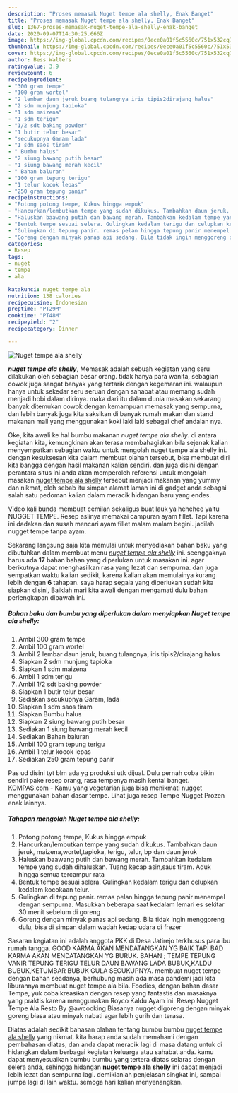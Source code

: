 ```yaml
---
description: "Proses memasak Nuget tempe ala shelly, Enak Banget"
title: "Proses memasak Nuget tempe ala shelly, Enak Banget"
slug: 1367-proses-memasak-nuget-tempe-ala-shelly-enak-banget
date: 2020-09-07T14:30:25.666Z
image: https://img-global.cpcdn.com/recipes/0ece0a01f5c5560c/751x532cq70/nuget-tempe-ala-shelly-foto-resep-utama.jpg
thumbnail: https://img-global.cpcdn.com/recipes/0ece0a01f5c5560c/751x532cq70/nuget-tempe-ala-shelly-foto-resep-utama.jpg
cover: https://img-global.cpcdn.com/recipes/0ece0a01f5c5560c/751x532cq70/nuget-tempe-ala-shelly-foto-resep-utama.jpg
author: Bess Walters
ratingvalue: 3.9
reviewcount: 6
recipeingredient:
- "300 gram tempe"
- "100 gram wortel"
- "2 lembar daun jeruk buang tulangnya iris tipis2dirajang halus"
- "2 sdm munjung tapioka"
- "1 sdm maizena"
- "1 sdm terigu"
- "1/2 sdt baking powder"
- "1 butir telur besar"
- "secukupnya Garam lada"
- "1 sdm saos tiram"
- " Bumbu halus"
- "2 siung bawang putih besar"
- "1 siung bawang merah kecil"
- " Bahan baluran"
- "100 gram tepung terigu"
- "1 telur kocok lepas"
- "250 gram tepung panir"
recipeinstructions:
- "Potong potong tempe, Kukus hingga empuk"
- "Hancurkan/lembutkan tempe yang sudah dikukus. Tambahkan daun jeruk, maizena,wortel,tapioka, terigu, telur, bp dan daun jeruk"
- "Haluskan baawang putih dan bawang merah. Tambahkan kedalam tempe yang sudah dihaluskan. Tuang kecap asin,saus tiram. Aduk hingga semua tercampur rata"
- "Bentuk tempe sesuai selera. Gulingkan kedalam terigu dan celupkan kedalam kocokaan telur."
- "Gulingkan di tepung panir. remas pelan hingga tepung panir menempel dengan sempurna. Masukkan beberapa saat kedalam lemari es sekitar 30 menit sebelum di goreng"
- "Goreng dengan minyak panas api sedang. Bila tidak ingin menggoreng dulu, bisa di simpan dalam wadah kedap udara di frezer"
categories:
- Resep
tags:
- nuget
- tempe
- ala

katakunci: nuget tempe ala 
nutrition: 138 calories
recipecuisine: Indonesian
preptime: "PT29M"
cooktime: "PT48M"
recipeyield: "2"
recipecategory: Dinner

---
```



![Nuget tempe ala shelly](https://img-global.cpcdn.com/recipes/0ece0a01f5c5560c/751x532cq70/nuget-tempe-ala-shelly-foto-resep-utama.jpg)

<b><i>nuget tempe ala shelly</i></b>, Memasak adalah sebuah kegiatan yang seru dilakukan oleh sebagian besar orang. tidak hanya para wanita, sebagian cowok juga sangat banyak yang tertarik dengan kegemaran ini. walaupun hanya untuk sekedar seru seruan dengan sahabat atau memang sudah menjadi hobi dalam dirinya. maka dari itu dalam dunia masakan sekarang banyak ditemukan cowok dengan kemampuan memasak yang sempurna, dan lebih banyak juga kita saksikan di banyak rumah makan dan stand makanan mall yang menggunakan koki laki laki sebagai chef andalan nya.

Oke, kita awali ke hal bumbu makanan <i>nuget tempe ala shelly</i>. di antara kegiatan kita, kemungkinan akan terasa membahagiakan bila sejenak kalian menyempatkan sebagian waktu untuk mengolah nuget tempe ala shelly ini. dengan kesuksesan kita dalam membuat olahan tersebut, bisa membuat diri kita bangga dengan hasil makanan kalian sendiri. dan juga disini dengan perantara situs ini anda akan memperoleh referensi untuk mengolah masakan <u>nuget tempe ala shelly</u> tersebut menjadi makanan yang yummy dan nikmat, oleh sebab itu simpan alamat laman ini di gadget anda sebagai salah satu pedoman kalian dalam meracik hidangan baru yang endes.

Video kali bunda membuat cemilan sekaligus buat lauk ya hehehee yaitu NUGGET TEMPE. Resep aslinya memakai campuran ayam fillet. Tapi karena ini dadakan dan susah mencari ayam fillet malam malam begini. jadilah nugget tempe tanpa ayam.


Sekarang langsung saja kita memulai untuk menyediakan bahan baku yang dibutuhkan dalam membuat menu <u><i>nuget tempe ala shelly</i></u> ini. seenggaknya harus ada <b>17</b> bahan bahan yang diperlukan untuk masakan ini. agar berikutnya dapat menghasilkan rasa yang lezat dan sempurna. dan juga sempatkan waktu kalian sedikit, karena kalian akan memulainya kurang lebih dengan <b>6</b> tahapan. saya harap segala yang diperlukan sudah kita siapkan disini, Baiklah mari kita awali dengan mengamati dulu bahan perlengkapan dibawah ini.

<!--inarticleads1-->

##### Bahan baku dan bumbu yang diperlukan dalam menyiapkan Nuget tempe ala shelly:

1. Ambil 300 gram tempe
1. Ambil 100 gram wortel
1. Ambil 2 lembar daun jeruk, buang tulangnya, iris tipis2/dirajang halus
1. Siapkan 2 sdm munjung tapioka
1. Siapkan 1 sdm maizena
1. Ambil 1 sdm terigu
1. Ambil 1/2 sdt baking powder
1. Siapkan 1 butir telur besar
1. Sediakan secukupnya Garam, lada
1. Siapkan 1 sdm saos tiram
1. Siapkan  Bumbu halus
1. Siapkan 2 siung bawang putih besar
1. Sediakan 1 siung bawang merah kecil
1. Sediakan  Bahan baluran
1. Ambil 100 gram tepung terigu
1. Ambil 1 telur kocok lepas
1. Sediakan 250 gram tepung panir


Pas ud disini tyt blm ada yg produksi utk dijual. Dulu pernah coba bikin sendiri pake resep orang, rasa tempenya masih kental banget. KOMPAS.com - Kamu yang vegetarian juga bisa menikmati nugget menggunakan bahan dasar tempe. Lihat juga resep Tempe Nugget Prozen enak lainnya. 

<!--inarticleads2-->

##### Tahapan mengolah Nuget tempe ala shelly:

1. Potong potong tempe, Kukus hingga empuk
1. Hancurkan/lembutkan tempe yang sudah dikukus. Tambahkan daun jeruk, maizena,wortel,tapioka, terigu, telur, bp dan daun jeruk
1. Haluskan baawang putih dan bawang merah. Tambahkan kedalam tempe yang sudah dihaluskan. Tuang kecap asin,saus tiram. Aduk hingga semua tercampur rata
1. Bentuk tempe sesuai selera. Gulingkan kedalam terigu dan celupkan kedalam kocokaan telur.
1. Gulingkan di tepung panir. remas pelan hingga tepung panir menempel dengan sempurna. Masukkan beberapa saat kedalam lemari es sekitar 30 menit sebelum di goreng
1. Goreng dengan minyak panas api sedang. Bila tidak ingin menggoreng dulu, bisa di simpan dalam wadah kedap udara di frezer


Sasaran kegiatan ini adalah anggota PKK di Desa Jatirejo terkhusus para ibu rumah tangga. GOOD KARMA AKAN MENDATANGKAN YG BAIK TAPI BAD KARMA AKAN MENDATANGKAN YG BURUK. BAHAN ; TEMPE TEPUNG VANIR TEPUNG TERIGU TELUR DAUN BAWANG LADA BUBUK,KALDU BUBUK,KETUMBAR BUBUK GULA SECUKUPNYA. membuat nuget tempe dengan bahan seadanya, berhubung masih ada masa pandemi jadi kita liburannya membuat nuget tempe ala bila. Foodies, dengan bahan dasar Tempe, yuk coba kreasikan dengan resep yang fantastis dan masaknya yang praktis karena menggunakan Royco Kaldu Ayam ini. Resep Nugget Tempe Ala Resto By @awcooking Biasanya nugget digoreng dengan minyak goreng biasa atau minyak nabati agar lebih gurih dan terasa. 

Diatas adalah sedikit bahasan olahan tentang bumbu bumbu <u>nuget tempe ala shelly</u> yang nikmat. kita harap anda sudah memahami dengan pembahasan diatas, dan anda dapat meracik lagi di masa datang untuk di hidangkan dalam berbagai kegiatan keluarga atau sahabat anda. kamu dapat menyesuaikan bumbu bumbu yang tertera diatas selaras dengan selera anda, sehingga hidangan <b>nuget tempe ala shelly</b> ini dapat menjadi lebih lezat dan sempurna lagi. demikianlah penjelasan singkat ini, sampai jumpa lagi di lain waktu. semoga hari kalian menyenangkan.
